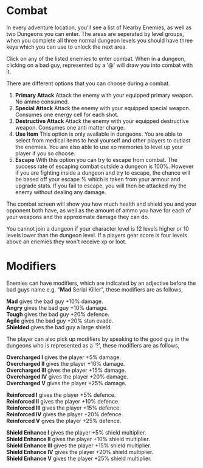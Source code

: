 # Combat

In every adventure location, you'll see a list of Nearby Enemies, as well as two Dungeons you can enter. The areas are seperated by level groups, when you complete all three normal dungeon levels you should have three keys which you can use to unlock the next area.  

Click on any of the listed enemies to enter combat. When in a dungeon, clicking on a bad guy, represented by a '@' will draw you into combat with it.  

There are different options that you can choose during a combat.
1. **Primary Attack**
Attack the enemy with your equipped primary weapon. No ammo consumed.
2. **Special Attack**
Attack the enemy with your equipped special weapon. Consumes one energy cell for each shot.
3. **Destructive Attack**
Attack the enemy with your equipped destructive weapon. Consumes one anti matter charge.
4. **Use Item**
This option is only available in dungeons. You are able to select from medical items to heal yourself and other players to outlast the enemies. You are also able to use xp memories to level up your player if you so choose.
5. **Escape**
With this option you can try to escape from combat. The success rate of escaping combat outside a dungeon is 100%. However if you are fighting inside a dungeon and try to escape, the chance will be based off your escape % which is taken from your armour and upgrade stats. If you fail to escape, you will then be attacked my the enemy without dealing any damage.  

The combat screen will show you how much health and shield you and your opponent both have, as well as the amount of ammo you have for each of your weapons and the approximate damage they can do.  

You cannot join a dungeon if your character level is 12 levels higher or 10 levels lower than the dungeon level. If a players gear score is four levels above an enemies they won't receive xp or loot.  

# Modifiers

Enemies can have modifiers, which are indicated by an adjective before the bad guys name e.g. "**Mad** Serial Killer", these modifiers are as follows,

**Mad** gives the bad guy +10% damage.  
**Angry** gives the bad guy +10% damage.  
**Tough** gives the bad guy +20% defence.  
**Agile** gives the bad guy +20% stun evade.  
**Shielded** gives the bad guy a large shield.  

The player can also pick up modifiers by speaking to the good guy in the dungeons who is represented as a '?', these modifiers are as follows,

**Overcharged I** gives the player +5% damage.  
**Overcharged II** gives the player +10% damage.  
**Overcharged III** gives the player +15% damage.  
**Overcharged IV** gives the player +20% damage.  
**Overcharged V** gives the player +25% damage.  

**Reinforced I** gives the player +5% defence.  
**Reinforced II** gives the player +10% defence.  
**Reinforced III** gives the player +15% defence.  
**Reinforced IV** gives the player +20% defence.  
**Reinforced V** gives the player +25% defence.  

**Shield Enhance I** gives the player +5% shield multiplier.  
**Shield Enhance II** gives the player +10% shield multiplier.  
**Shield Enhance III** gives the player +15% shield multiplier.  
**Shield Enhance IV** gives the player +20% shield multiplier.  
**Shield Enhance V** gives the player +25% shield multiplier.  
